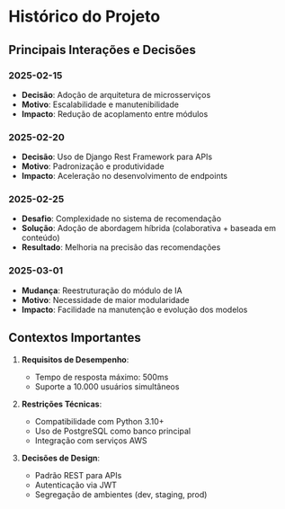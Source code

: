 # Histórico do Projeto

## Principais Interações e Decisões

### 2025-02-15
- **Decisão**: Adoção de arquitetura de microsserviços
- **Motivo**: Escalabilidade e manutenibilidade
- **Impacto**: Redução de acoplamento entre módulos

### 2025-02-20
- **Decisão**: Uso de Django Rest Framework para APIs
- **Motivo**: Padronização e produtividade
- **Impacto**: Aceleração no desenvolvimento de endpoints

### 2025-02-25
- **Desafio**: Complexidade no sistema de recomendação
- **Solução**: Adoção de abordagem híbrida (colaborativa + baseada em conteúdo)
- **Resultado**: Melhoria na precisão das recomendações

### 2025-03-01
- **Mudança**: Reestruturação do módulo de IA
- **Motivo**: Necessidade de maior modularidade
- **Impacto**: Facilidade na manutenção e evolução dos modelos

## Contextos Importantes
1. **Requisitos de Desempenho**:
   - Tempo de resposta máximo: 500ms
   - Suporte a 10.000 usuários simultâneos

2. **Restrições Técnicas**:
   - Compatibilidade com Python 3.10+
   - Uso de PostgreSQL como banco principal
   - Integração com serviços AWS

3. **Decisões de Design**:
   - Padrão REST para APIs
   - Autenticação via JWT
   - Segregação de ambientes (dev, staging, prod)
